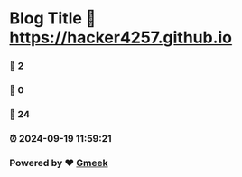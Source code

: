 # Blog Title :link: https://hacker4257.github.io 
### :page_facing_up: [2](https://hacker4257.github.io/tag.html) 
### :speech_balloon: 0 
### :hibiscus: 24 
### :alarm_clock: 2024-09-19 11:59:21 
### Powered by :heart: [Gmeek](https://github.com/Meekdai/Gmeek)
